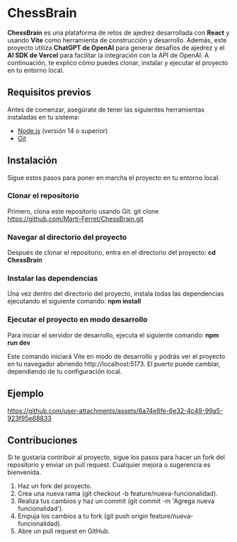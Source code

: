 # ChessBrain

**ChessBrain** es una plataforma de retos de ajedrez desarrollada con **React** y usando **Vite** como herramienta de construcción y desarrollo. Además, este proyecto utiliza **ChatGPT de OpenAI** para generar desafíos de ajedrez y el **AI SDK de Vercel** para facilitar la integración con la API de OpenAI. A continuación, te explico cómo puedes clonar, instalar y ejecutar el proyecto en tu entorno local.


## Requisitos previos

Antes de comenzar, asegúrate de tener las siguientes herramientas instaladas en tu sistema:

- [Node.js](https://nodejs.org/) (versión 14 o superior)
- [Git](https://git-scm.com/)

## Instalación

Sigue estos pasos para poner en marcha el proyecto en tu entorno local.

### Clonar el repositorio

Primero, clona este repositorio usando Git:
git clone https://github.com/Marti-Ferret/ChessBrain.git

### Navegar al directorio del proyecto
Después de clonar el repositorio, entra en el directorio del proyecto:
**cd ChessBrain**

### Instalar las dependencias
Una vez dentro del directorio del proyecto, instala todas las dependencias ejecutando el siguiente comando:
**npm install**

### Ejecutar el proyecto en modo desarrollo
Para iniciar el servidor de desarrollo, ejecuta el siguiente comando:
**npm run dev**

Este comando iniciará Vite en modo de desarrollo y podrás ver el proyecto en tu navegador abriendo http://localhost:5173. El puerto puede cambiar, dependiendo de tu configuración local.

## Ejemplo

https://github.com/user-attachments/assets/6a74e8fe-6e32-4c49-99a5-923f95e68833

## Contribuciones
Si te gustaría contribuir al proyecto, sigue los pasos para hacer un fork del repositorio y enviar un pull request. Cualquier mejora o sugerencia es bienvenida.

1. Haz un fork del proyecto.
2. Crea una nueva rama (git checkout -b feature/nueva-funcionalidad).
3. Realiza tus cambios y haz un commit (git commit -m 'Agrega nueva funcionalidad').
4. Empuja los cambios a tu fork (git push origin feature/nueva-funcionalidad).
5. Abre un pull request en GitHub.

